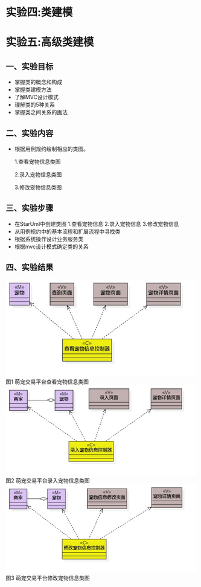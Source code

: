 # 实验四:类建模
# 实验五:高级类建模

## 一、实验目标
- 掌握类的概念和构成
- 掌握类建模方法
- 了解MVC设计模式
- 理解类的5种关系
- 掌握类之间关系的画法
## 二、实验内容
- 根据用例规约绘制相应的类图。

   1.查看宠物信息类图

   2.录入宠物信息类图

   3.修改宠物信息类图
## 三、实验步骤
- 在StarUml中创建类图
  1.查看宠物信息
  2.录入宠物信息
  3.修改宠物信息
- 从用例规约中的基本流程和扩展流程中寻找类
- 根据系统操作设计业务服务类
- 根据mvc设计模式确定类的关系
## 四、实验结果
![查看类图](./selectclass.jpg)
图1 萌宠交易平台查看宠物信息类图
![录入类图](./insertclass.jpg)
图2 萌宠交易平台录入宠物信息类图
![修改类图](./updataclass.jpg)
图3 萌宠交易平台修改宠物信息类图